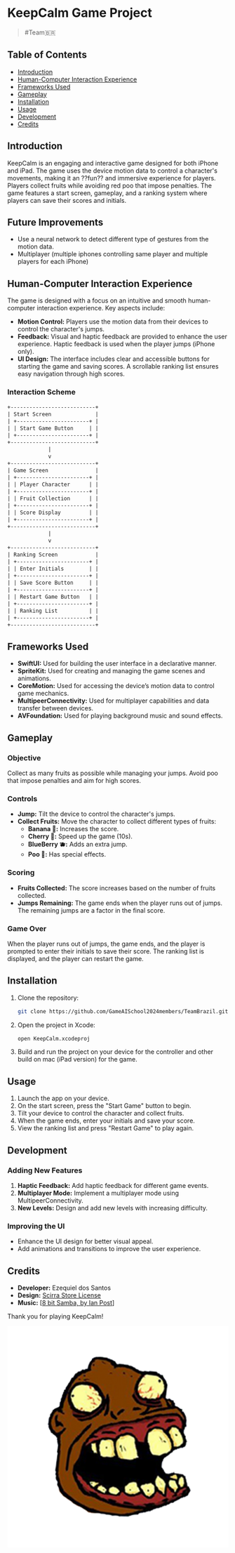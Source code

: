 # KeepCalm Game Project 

> #Team🇧🇷

## Table of Contents
- [Introduction](#introduction)
- [Human-Computer Interaction Experience](#human-computer-interaction-experience)
- [Frameworks Used](#frameworks-used)
- [Gameplay](#gameplay)
- [Installation](#installation)
- [Usage](#usage)
- [Development](#development)
- [Credits](#credits)

## Introduction
KeepCalm is an engaging and interactive game designed for both iPhone and iPad. The game uses the device motion data to control a character's movements, making it an ??fun?? and immersive experience for players. Players collect fruits while avoiding red poo that impose penalties. The game features a start screen, gameplay, and a ranking system where players can save their scores and initials.

## Future Improvements

- Use a neural network to detect different type of gestures from the motion data.
- Multiplayer (multiple iphones controlling same player and multiple players for each iPhone) 

## Human-Computer Interaction Experience
The game is designed with a focus on an intuitive and smooth human-computer interaction experience. Key aspects include:
- **Motion Control:** Players use the motion data from their devices to control the character's jumps.
- **Feedback:** Visual and haptic feedback are provided to enhance the user experience. Haptic feedback is used when the player jumps (iPhone only).
- **UI Design:** The interface includes clear and accessible buttons for starting the game and saving scores. A scrollable ranking list ensures easy navigation through high scores.

### Interaction Scheme
```
+---------------------------+
| Start Screen              |
| +-----------------------+ |
| | Start Game Button     | |
| +-----------------------+ |
+---------------------------+
             |
             v
+---------------------------+
| Game Screen               |
| +-----------------------+ |
| | Player Character      | |
| +-----------------------+ |
| | Fruit Collection      | |
| +-----------------------+ |
| | Score Display         | |
| +-----------------------+ |
+---------------------------+
             |
             v
+---------------------------+
| Ranking Screen            |
| +-----------------------+ |
| | Enter Initials        | |
| +-----------------------+ |
| | Save Score Button     | |
| +-----------------------+ |
| | Restart Game Button   | |
| +-----------------------+ |
| | Ranking List          | |
| +-----------------------+ |
+---------------------------+
```

## Frameworks Used
- **SwiftUI:** Used for building the user interface in a declarative manner.
- **SpriteKit:** Used for creating and managing the game scenes and animations.
- **CoreMotion:** Used for accessing the device’s motion data to control game mechanics.
- **MultipeerConnectivity:** Used for multiplayer capabilities and data transfer between devices.
- **AVFoundation:** Used for playing background music and sound effects.

## Gameplay
### Objective
Collect as many fruits as possible while managing your jumps. Avoid poo that impose penalties and aim for high scores.

### Controls
- **Jump:** Tilt the device to control the character's jumps.
- **Collect Fruits:** Move the character to collect different types of fruits:
  - **Banana 🍌:** Increases the score.
  - **Cherry 🍒:** Speed up the game (10s).
  - **BlueBerry 🫐:** Adds an extra jump.
  - **Poo 💩:** Has special effects.

### Scoring
- **Fruits Collected:** The score increases based on the number of fruits collected.
- **Jumps Remaining:** The game ends when the player runs out of jumps. The remaining jumps are a factor in the final score.

### Game Over
When the player runs out of jumps, the game ends, and the player is prompted to enter their initials to save their score. The ranking list is displayed, and the player can restart the game.

## Installation
1. Clone the repository:
   ```sh
   git clone https://github.com/GameAISchool2024members/TeamBrazil.git
   ```
2. Open the project in Xcode:
   ```sh
   open KeepCalm.xcodeproj
   ```
3. Build and run the project on your device for the controller and other build on mac (iPad version) for the game.

## Usage
1. Launch the app on your device.
2. On the start screen, press the "Start Game" button to begin.
3. Tilt your device to control the character and collect fruits.
4. When the game ends, enter your initials and save your score.
5. View the ranking list and press "Restart Game" to play again.

## Development
### Adding New Features
1. **Haptic Feedback:** Add haptic feedback for different game events.
2. **Multiplayer Mode:** Implement a multiplayer mode using MultipeerConnectivity.
3. **New Levels:** Design and add new levels with increasing difficulty.

### Improving the UI
- Enhance the UI design for better visual appeal.
- Add animations and transitions to improve the user experience.

## Credits
- **Developer:** Ezequiel dos Santos
- **Design:** [Scirra Store License]()
- **Music:** [[8 bit Samba, by Ian Post](https://artlist.io/royalty-free-music/song/8-bit-samba/5003)]

Thank you for playing KeepCalm!

![](https://github.com/GameAISchool2024members/TeamBrazil/blob/main/KeepCalm/Assets.xcassets/hue.imageset/hue.png?raw=true![image](https://github.com/GameAISchool2024members/TeamBrazil/assets/3648336/3ed8106c-0370-400f-a3cf-d0f3830568b7)
)

